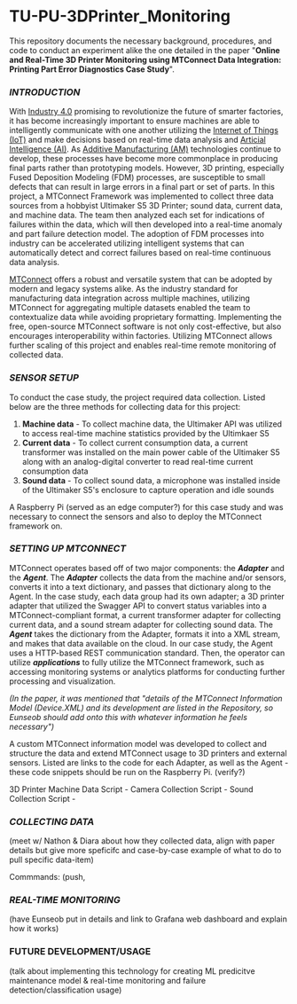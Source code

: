 # TU-PU-3DPrinter_Monitoring
This repository documents the necessary background, procedures, and code to conduct an experiment alike the one detailed in the paper "**Online and Real-Time 3D Printer Monitoring using MTConnect Data Integration: Printing Part Error Diagnostics Case Study**". 




### *INTRODUCTION*

  With [Industry 4.0](https://www.ibm.com/topics/industry-4-0) promising to revolutionize the future of smarter factories, it has become increasingly important to ensure machines are able to intelligently communicate with one another utilizing the [Internet of Things (IoT)](...) and make decisions based on real-time data analysis and [Articial Intelligence (AI)](...). As [Additive Manufacturing (AM)](https://mitsloan.mit.edu/ideas-made-to-matter/additive-manufacturing-explained) technologies continue to develop, these processes have become more commonplace in producing final parts rather than prototyping models. However, 3D printing, especially Fused Deposition Modeling (FDM) processes, are susceptible to small defects that can result in large errors in a final part or set of parts. In this project, a MTConnect Framework was implemented to collect three data sources from a hobbyist Ultimaker S5 3D Printer; sound data, current data, and machine data. The team then analyzed each set for indications of failures within the data, which will then developed into a real-time anomaly and part failure detection model. The adoption of FDM processes into industry can be accelerated utilizing intelligent systems that can automatically detect and correct failures based on real-time continuous data analysis.

  [MTConnect](https://www.mtconnect.org) offers a robust and versatile system that can be adopted by modern and legacy systems alike. As the industry standard for manufacturing data integration across multiple machines, utilizing MTConnect for aggregating multiple datasets enabled the team to contextualize data while avoiding proprietary formatting. Implementing the free, open-source MTConnect software is not only cost-effective, but also encourages interoperability within factories. Utilizing MTConnect allows further scaling of this project and enables real-time remote monitoring of collected data.





### *SENSOR SETUP*

  To conduct the case study, the project required data collection. Listed below are the three methods for collecting data for this project:

1) **Machine data** - To collect machine data, the Ultimaker API was utilized to access real-time machine statistics provided by the Ultimkaer S5
2) **Current data** - To collect current consumption data, a current transformer was installed on the main power cable of the Ultimaker S5 along with an analog-digital converter to read real-time current consumption data
3) **Sound data** - To collect sound data, a microphone was installed inside of the Ultimaker S5's enclosure to capture operation and idle sounds

  A Raspberry Pi (served as an edge computer?) for this case study and was necessary to connect the sensors and also to deploy the MTConnect framework on.

### *SETTING UP MTCONNECT*

  MTConnect operates based off of two major components: the ***Adapter*** and the ***Agent***. The ***Adapter*** collects the data from the machine and/or sensors, converts it into a text dictionary, and passes that dictionary along to the Agent. In the case study, each data group had its own adapter; a 3D printer adapter that utilized the Swagger API to convert status variables into a MTConnect-compliant format, a current transformer adapter for collecting current data, and a sound stream adapter for collecting sound data. The ***Agent*** takes the dictionary from the Adapter, formats it into a XML stream, and makes that data available on the cloud. In our case study, the Agent uses a HTTP-based REST communication standard. Then, the operator can utilize ***applications*** to fully utilize the MTConnect framework, such as accessing monitoring systems or analytics platforms for conducting further processing and visualization.

  *(In the paper, it was mentioned that "details of the MTConnect Information Model (Device.XML) and its development are listed in the Repository, so Eunseob should add onto this with whatever information he feels necessary")*

  A custom MTConnect information model was developed to collect and structure the data and extend MTConnect usage to 3D printers and external sensors. Listed are links to the code for each Adapter, as well as the Agent - these code snippets should be run on the Raspberry Pi. (verify?)

  3D Printer Machine Data Script - 
  Camera Collection Script -
  Sound Collection Script -



### *COLLECTING DATA*

(meet w/ Nathon & Diara about how they collected data, align with paper details but give more speficifc and case-by-case example of what to do to pull specific data-item)

Commmands:
(push, 

### *REAL-TIME MONITORING*

(have Eunseob put in details and link to Grafana web dashboard and explain how it works)


### FUTURE DEVELOPMENT/USAGE

(talk about implementing this technology for creating ML predicitve maintenance model & real-time monitoring and failure detection/classification usage)

